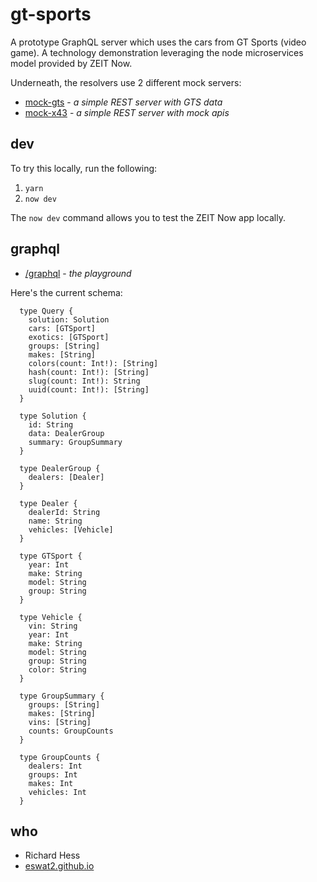 # gt-sports

A prototype GraphQL server which uses the cars from GT Sports (video game).  A technology demonstration leveraging the node microservices model provided by ZEIT Now.

Underneath, the resolvers use 2 different mock servers:

- [mock-gts][mock-gts] - _a simple REST server with GTS data_
- [mock-x43][mock-x43] - _a simple REST server with mock apis_

## dev

To try this locally, run the following:

1. `yarn`
2. `now dev`

The `now dev` command allows you to test the ZEIT Now app locally.

## graphql

- [/graphql][gql-io] - _the playground_

Here's the current schema:

```
  type Query {
    solution: Solution
    cars: [GTSport]
    exotics: [GTSport]
    groups: [String]
    makes: [String]
    colors(count: Int!): [String]
    hash(count: Int!): [String]
    slug(count: Int!): String
    uuid(count: Int!): [String]
  }

  type Solution {
    id: String
    data: DealerGroup
    summary: GroupSummary
  }

  type DealerGroup {
    dealers: [Dealer]
  }

  type Dealer {
    dealerId: String
    name: String
    vehicles: [Vehicle]
  }

  type GTSport {
    year: Int
    make: String
    model: String
    group: String
  }

  type Vehicle {
    vin: String
    year: Int
    make: String
    model: String
    group: String
    color: String
  }

  type GroupSummary {
    groups: [String]
    makes: [String]
    vins: [String]
    counts: GroupCounts
  }

  type GroupCounts {
    dealers: Int
    groups: Int
    makes: Int
    vehicles: Int
  }
```

## who

- Richard Hess
- [eswat2.github.io][eswat2-io]



[eswat2-io]: https://eswat2.github.io
[gql-io]: https://gt-sports.eswat2.now.sh/graphql
[mock-gts]: https://mock-gts.eswat2.now.sh/api
[mock-x43]: https://mock-x43.eswat2.now.sh/api


